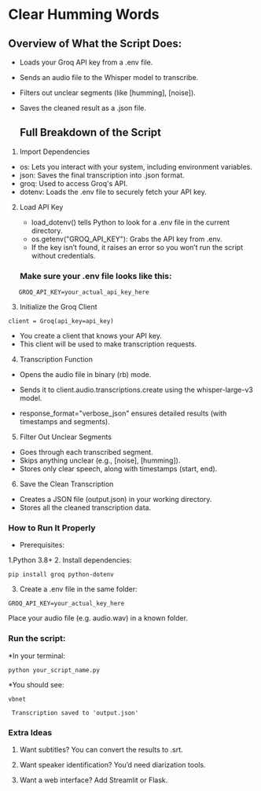 # Clear Humming Words

## Overview of What the Script Does:

- Loads your Groq API key from a .env file.
- Sends an audio file to the Whisper model to transcribe.
- Filters out unclear segments (like [humming], [noise]).
- Saves the cleaned result as a .json file.
  
  ## Full Breakdown of the Script
  
1. Import Dependencies
   
  - os: Lets you interact with your system, including environment variables.
  - json: Saves the final transcription into .json format.
  - groq: Used to access Groq's API.
  - dotenv: Loads the .env file to securely fetch your API key.

2. Load API Key

   - load_dotenv() tells Python to look for a .env file in the current directory.
   - os.getenv("GROQ_API_KEY"): Grabs the API key from .env.
   - If the key isn’t found, it raises an error so you won’t run the script without credentials.

   ### Make sure your .env file looks like this:
```
   GROQ_API_KEY=your_actual_api_key_here
```
3. Initialize the Groq Client
```
client = Groq(api_key=api_key)
```
- You create a client that knows your API key.
- This client will be used to make transcription requests.
  
4. Transcription Function
   
 -  Opens the audio file in binary (rb) mode.

 -  Sends it to client.audio.transcriptions.create using the whisper-large-v3 model.

 - response_format="verbose_json" ensures detailed results (with timestamps and segments).

5. Filter Out Unclear Segments
   
-  Goes through each transcribed segment.
- Skips anything unclear (e.g., [noise], [humming]).
- Stores only clear speech, along with timestamps (start, end).

6. Save the Clean Transcription
   
- Creates a JSON file (output.json) in your working directory.
- Stores all the cleaned transcription data.

### How to Run It Properly

* Prerequisites:
  
1.Python 3.8+
2. Install dependencies:
```
pip install groq python-dotenv
```
3. Create a .env file in the same folder:

```
GROQ_API_KEY=your_actual_key_here
```
Place your audio file (e.g. audio.wav) in a known folder.

### Run the script:

*In your terminal:
```
python your_script_name.py
```
*You should see:

```
vbnet

 Transcription saved to 'output.json'
```

### Extra Ideas
1. Want subtitles? You can convert the results to .srt.

2. Want speaker identification? You’d need diarization tools.

3. Want a web interface? Add Streamlit or Flask.

























